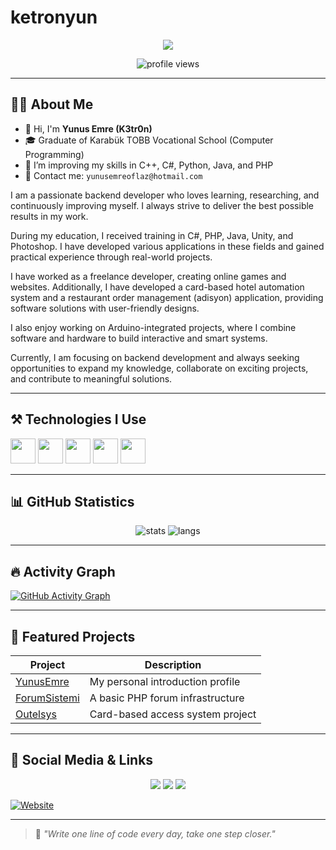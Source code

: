 # ketronyun

<p align='center'><img src="https://capsule-render.vercel.app/api?type=venom&height=300&color=gradient&text=K3tr0n%20%7C%20Yunus%20Emre&fontAlignY=40&desc=Backend%20Developer%20%7C%20C%2B%2B%2C%20Java%2C%20Python%2C%20PHP%2C%20C%23&descAlignY=70&animation=twinkling"/></p>

<p align='center'>
  <img src="https://komarev.com/ghpvc/?username=ketronyun&color=blue" alt="profile views"/>
</p>

---

## 👨‍💻 About Me

- 👋 Hi, I'm **Yunus Emre (K3tr0n)**
- 🎓 Graduate of Karabük TOBB Vocational School (Computer Programming)
- 🌱 I’m improving my skills in C++, C#, Python, Java, and PHP
- 📢 Contact me: `yunusemreoflaz@hotmail.com` 

I am a passionate backend developer who loves learning, researching, and continuously improving myself. I always strive to deliver the best possible results in my work.

During my education, I received training in C#, PHP, Java, Unity, and Photoshop. I have developed various applications in these fields and gained practical experience through real-world projects.

I have worked as a freelance developer, creating online games and websites. Additionally, I have developed a card-based hotel automation system and a restaurant order management (adisyon) application, providing software solutions with user-friendly designs.

I also enjoy working on Arduino-integrated projects, where I combine software and hardware to build interactive and smart systems.

Currently, I am focusing on backend development and always seeking opportunities to expand my knowledge, collaborate on exciting projects, and contribute to meaningful solutions.

---

## ⚒️ Technologies I Use

<p align="left">
  <img src="https://cdn.jsdelivr.net/gh/devicons/devicon/icons/cplusplus/cplusplus-original.svg" width="40"/>
  <img src="https://cdn.jsdelivr.net/gh/devicons/devicon/icons/csharp/csharp-original.svg" width="40"/>
  <img src="https://cdn.jsdelivr.net/gh/devicons/devicon/icons/python/python-original.svg" width="40"/>
  <img src="https://cdn.jsdelivr.net/gh/devicons/devicon/icons/java/java-original.svg" width="40"/>
  <img src="https://cdn.jsdelivr.net/gh/devicons/devicon/icons/php/php-original.svg" width="40"/>
</p>

---

## 📊 GitHub Statistics

<p align="center">
  <img src="https://github-readme-stats.vercel.app/api?username=ketronyun&show_icons=true&theme=radical" alt="stats" />
  <img src="https://github-readme-stats.vercel.app/api/top-langs/?username=ketronyun&layout=compact&theme=radical" alt="langs" />
</p>

---

## 🔥 Activity Graph

[![GitHub Activity Graph](https://github-readme-activity-graph.vercel.app/graph?username=ketronyun&theme=github-compact)](https://github.com/K3tr0n)

---

## 📌 Featured Projects

| Project | Description |
|---------|-------------|
| [YunusEmre](https://github.com/K3tr0n/YunusEmre) | My personal introduction profile |
| [ForumSistemi](https://github.com/K3tr0n/ForumSistemi) | A basic PHP forum infrastructure |
| [Outelsys](https://github.com/K3tr0n/Outelsys) | Card-based access system project |

---

## 📢 Social Media & Links

<p align="center">
  <a href="https://discord.gg/yourserver"><img src="https://img.shields.io/badge/DISCORD-%237289DA.svg?style=for-the-badge&logo=discord&logoColor=white"/></a>
  <a href="https://www.instagram.com/yns_emreoflz/"><img src="https://img.shields.io/badge/INSTAGRAM-%23E4405F.svg?style=for-the-badge&logo=instagram&logoColor=white"/></a>
  <a href="https://www.linkedin.com/in/yunus-emre-oflaz-95222a291/?trk=opento_sprofile_topcard"><img src="https://img.shields.io/badge/LINKEDIN-%230077B5.svg?style=for-the-badge&logo=linkedin&logoColor=white"/></a>
</p>

[![Website](https://img.shields.io/badge/-Website-FF5722?style=for-the-badge&logo=google-chrome&logoColor=white)](http://armadevs.online/giris.php)

---

> 💬 *"Write one line of code every day, take one step closer."*
